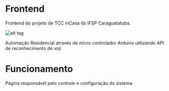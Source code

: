 # Frontend

Frontend do projeto de TCC InCasa do IFSP Caraguatatuba.

![alt tag](http://i.imgur.com/C32IR0C.jpg)

Automação Residencial através de micro controlador Arduino utilizando API de reconhecimento de voz

# Funcionamento

Página responsável pelo controle e configuração do sistema
